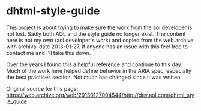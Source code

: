 # dhtml-style-guide

This project is about trying to make sure the work from the aol.developer is not lost. Sadly both AOL and the style guide no longer exist. The content here is not my own (aol.developer's work) and copied from the web.archive with archival date 2013-01-27. If anyone has an issue with this feel free to contact me and I'll take this down. 

Over the years I found this a helpful reference and continue to this day. Much of the work here helped define behavior in the ARIA spec, especially the best practices section. Not much has changed since it was written.

Original source for this page:
https://web.archive.org/web/20130127004544/http://dev.aol.com/dhtml_style_guide

